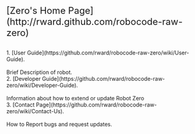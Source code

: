 
<font Size = 5>
[Zero's Home Page](http://rward.github.com/robocode-raw-zero) <br><br>
 </font>
1. [User Guide](https://github.com/rward/robocode-raw-zero/wiki/User-Guide). <br><br>
    Brief Description of robot.<br>
2. [Developer Guide](https://github.com/rward/robocode-raw-zero/wiki/Developer-Guide). <br><br>
    Information about how to extend or update Robot Zero <br>
3. [Contact Page](https://github.com/rward/robocode-raw-zero/wiki/Contact-Us). <br><br>
    How to Report bugs and request updates. <br>
